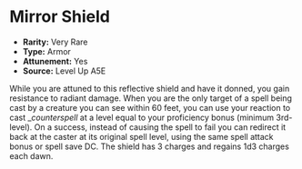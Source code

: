 
# Mirror Shield

* **Rarity:** Very Rare
* **Type:** Armor
* **Attunement:** Yes
* **Source:** Level Up A5E


While you are attuned to this reflective shield and have it donned, you gain resistance to radiant damage. When you are the only target of a spell being cast by a creature you can see within 60 feet, you can use your reaction to cast __counterspell_ at a level equal to your proficiency bonus (minimum 3rd-level). On a success, instead of causing the spell to fail you can redirect it back at the caster at its original spell level, using the same spell attack bonus or spell save DC. The shield has 3 charges and regains 1d3 charges each dawn.
